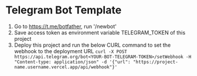 # Telegram Bot Template


1) Go to https://t.me/botfather, run '/newbot'
2) Save access token as environment variable TELEGRAM_TOKEN of this project
3) Deploy this project and run the below CURL command to set the webhook to the deployment URL
   `curl -X POST https://api.telegram.org/bot<YOUR-BOT-TELEGRAM-TOKEN>/setWebhook -H "Content-type: application/json" -d '{"url": "https://project-name.username.vercel.app/api/webhook"}'`

